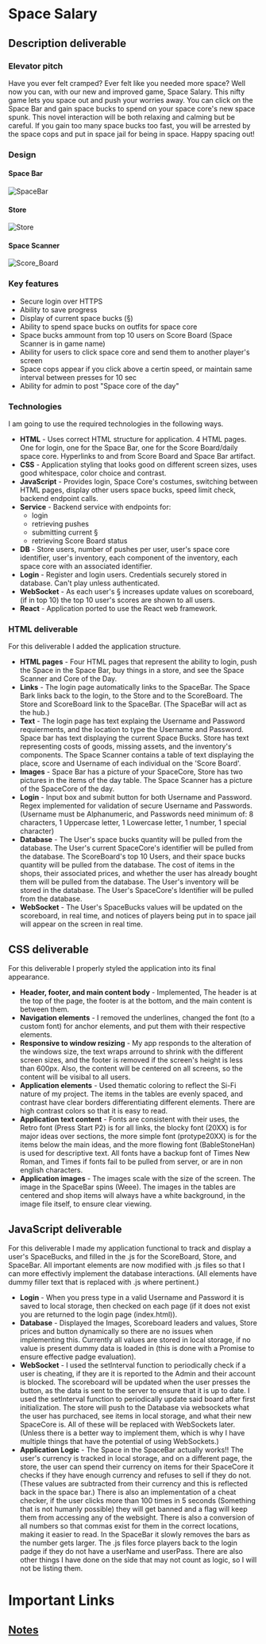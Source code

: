 # Space Salary

## Description deliverable

### Elevator pitch

Have you ever felt cramped? Ever felt like you needed more space? Well now you can, with our new and improved game, Space Salary. This nifty game lets you space out and push your worries away. You can click on the Space Bar and gain space bucks to spend on your space core's new space spunk. This novel interaction will be both relaxing and calming but be careful. If you gain too many space bucks too fast, you will be arrested by the space cops and put in space jail for being in space. Happy spacing out!

### Design

#### Space Bar
![SpaceBar](https://github.com/eman0202byu/startup/blob/main/SpaceBarConcept.PNG)

#### Store
![Store](https://github.com/eman0202byu/startup/blob/main/StoreConcept.PNG)

#### Space Scanner
![Score_Board](https://github.com/eman0202byu/startup/blob/main/ScoreBoardConcept.PNG)

### Key features

- Secure login over HTTPS
- Ability to save progress
- Display of current space bucks (§)
- Ability to spend space bucks on outfits for space core
- Space bucks ammount from top 10 users on Score Board (Space Scanner is in game name)
- Ability for users to click space core and send them to another player's screen
- Space cops appear if you click above a certin speed, or maintain same interval between presses for 10 sec
- Ability for admin to post "Space core of the day"

### Technologies

I am going to use the required technologies in the following ways.

- **HTML** - Uses correct HTML structure for application. 4 HTML pages. One for login, one for the Space Bar, one for the Score Board/daily space core. Hyperlinks to and from Score Board and Space Bar artifact.
- **CSS** - Application styling that looks good on different screen sizes, uses good whitespace, color choice and contrast.
- **JavaScript** - Provides login, Space Core's costumes, switching between HTML pages, display other users space bucks, speed limit check, backend endpoint calls.
- **Service** - Backend service with endpoints for:
  - login
  - retrieving pushes
  - submitting current §
  - retrieving Score Board status
- **DB** - Store users, number of pushes per user, user's space core identifier, user's inventory, each component of the inventory, each space core with an associated identifier.
- **Login** - Register and login users. Credentials securely stored in database. Can't play unless authenticated.
- **WebSocket** - As each user's § increases update values on scoreboard, (if in top 10) the top 10 user's scores are shown to all users.
- **React** - Application ported to use the React web framework.

### HTML deliverable

For this deliverable I added the application structure.

- **HTML pages** - Four HTML pages that represent the ability to login, push the Space in the Space Bar, buy things in a store, and see the Space Scanner and Core of the Day.
- **Links** - The login page automatically links to the SpaceBar. The Space Bark links back to the login, to the Store and to the ScoreBoard. The Store and ScoreBoard link to the SpaceBar. (The SpaceBar will act as the hub.)
- **Text** - The login page has text explaing the Username and Password requierments, and the location to type the Username and Password. Space bar has text displaying the current Space Bucks. Store has text representing costs of goods, missing assets, and the inventory's components. The Space Scanner contains a table of text displaying the place, score and Username of each individual on the 'Score Board'.
- **Images** - Space Bar has a picture of your SpaceCore, Store has two pictures in the items of the day table. The Space Scanner has a picture of the SpaceCore of the day.
- **Login** - Input box and submit button for both Username and Password. Regex implemented for validation of secure Username and Passwords. (Username must be Alphanumeric, and Passwords need minimum of: 8 characters, 1 Uppercase letter, 1 Lowercase letter, 1 number, 1 special character)
- **Database** - The User's space bucks quantity will be pulled from the database. The User's current SpaceCore's identifier will be pulled from the database. The ScoreBoard's top 10 Users, and their space bucks quantity will be pulled from the database. The cost of items in the shops, their associated prices, and whether the user has already bought them will be pulled from the database. The User's inventory will be stored in the database. The User's SpaceCore's Identifier will be pulled from the database.
- **WebSocket** - The User's SpaceBucks values will be updated on the scoreboard, in real time, and notices of players being put in to space jail will appear on the screen in real time.

## CSS deliverable

For this deliverable I properly styled the application into its final appearance.

- **Header, footer, and main content body** - Implemented, The header is at the top of the page, the footer is at the bottom, and the main content is between them.
- **Navigation elements** - I removed the underlines, changed the font (to a custom font) for anchor elements, and put them with their respective elements.
- **Responsive to window resizing** - My app responds to the alteration of the windows size, the text wraps arround to shrink with the different screen sizes, and the footer is removed if the screen's height is less than 600px. Also, the content will be centered on all screens, so the content will be visibal to all users.
- **Application elements** - Used thematic coloring to reflect the Si-Fi nature of my project. The items in the tables are evenly spaced, and  contrast have clear borders differentiating different elements. There are high contrast colors so that it is easy to read.
- **Application text content** - Fonts are consistent with their uses, the Retro font (Press Start P2) is for all links, the blocky font (20XX) is for major ideas over sections, the more simple font (protype20XX) is for the items below the main ideas, and the more flowing font (BableStoneHan) is used for descriptive text. All fonts have a backup font of Times New Roman, and Times if fonts fail to be pulled from server, or are in non english characters.
- **Application images** - The images scale with the size of the screen. The image in the SpaceBar spins (Weee). The images in the tables are centered and shop items will always have a white background, in the image file itself, to ensure clear viewing.

## JavaScript deliverable

For this deliverable I made my application functional to track and display a user's SpaceBucks, and filled in the .js for the ScoreBoard, Store, and SpaceBar. All important elements are now modified with .js files so that I can more effectivly implement the database interactions. (All elements have dummy filler text that is replaced with .js where pertinent.)

- **Login** - When you press type in a valid Username and Password it is saved to local storage, then checked on each page (if it does not exist you are returned to the login page (index.html)).
- **Database** - Displayed the Images, Scoreboard leaders and values, Store prices and button dynamically so there are no issues when implementing this. Currently all values are stored in local storage, if no value is present dummy data is loaded in (this is done with a Promise to ensure effective padge evaluation).
- **WebSocket** - I used the setInterval function to periodically check if a user is cheating, if they are it is reported to the Admin and their account is blocked. The scoreboard will be updated when the user presses the button, as the data is sent to the server to ensure that it is up to date. I used the setInterval function to periodically update said board after first initialization. The store will push to the Database via websockets what the user has purchaced, see items in local storage, and what their new SpaceCore is. All of these will be replaced with WebSockets later. (Unless there is a better way to implement them, which is why I have multiple things that have the potential of using WebSockets.)
- **Application Logic** - The Space in the SpaceBar actually works!! The user's currency is tracked in local storage, and on a different page, the store, the user can spend their currency on items for their SpaceCore it checks if they have enough currency and refuses to sell if they do not. (These values are subtracted from their currency and this is reflected back in the space bar.) There is also an implementation of a cheat checker, if the user clicks more than 100 times in 5 seconds (Something that is not humanly possible) they will get banned and a flag will keep them from accessing any of the websight. There is also a conversion of all numbers so that commas exist for them in the correct locations, making it easier to read. In the SpaceBar it slowly removes the bars as the number gets larger. The .js files force players back to the login padge if they do not have a userName and userPass. There are also other things I have done on the side that may not count as logic, so I will not be listing them.

# Important Links

## [Notes](https://github.com/eman0202byu/startup/blob/main/notes.md)
